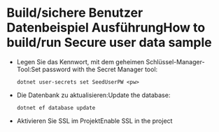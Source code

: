 # <a name="how-to-buildrun-secure-user-data-sample"></a><span data-ttu-id="feb09-101">Build/sichere Benutzer Datenbeispiel Ausführung</span><span class="sxs-lookup"><span data-stu-id="feb09-101">How to build/run Secure user data sample</span></span>

* <span data-ttu-id="feb09-102">Legen Sie das Kennwort, mit dem geheimen Schlüssel-Manager-Tool:</span><span class="sxs-lookup"><span data-stu-id="feb09-102">Set password with the Secret Manager tool:</span></span>

  `dotnet user-secrets set SeedUserPW <pw>`

* <span data-ttu-id="feb09-103">Die Datenbank zu aktualisieren:</span><span class="sxs-lookup"><span data-stu-id="feb09-103">Update the database:</span></span>

    `dotnet ef database update`

* <span data-ttu-id="feb09-104">Aktivieren Sie SSL im Projekt</span><span class="sxs-lookup"><span data-stu-id="feb09-104">Enable SSL in the project</span></span>